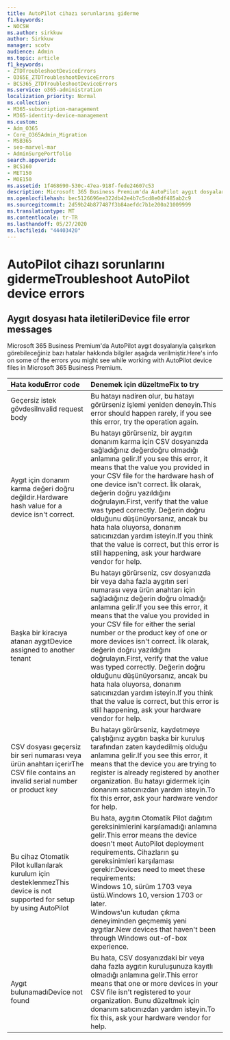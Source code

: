 ```yaml
---
title: AutoPilot cihazı sorunlarını giderme
f1.keywords:
- NOCSH
ms.author: sirkkuw
author: Sirkkuw
manager: scotv
audience: Admin
ms.topic: article
f1_keywords:
- ZTDTroubleshootDeviceErrors
- O365E_ZTDTroubleshootDeviceErrors
- BCS365_ZTDTroubleshootDeviceErrors
ms.service: o365-administration
localization_priority: Normal
ms.collection:
- M365-subscription-management
- M365-identity-device-management
ms.custom:
- Adm_O365
- Core_O365Admin_Migration
- MSB365
- seo-marvel-mar
- AdminSurgePortfolio
search.appverid:
- BCS160
- MET150
- MOE150
ms.assetid: 1f468690-530c-47ea-918f-fede24607c53
description: Microsoft 365 Business Premium'da AutoPilot aygıt dosyalarıyla çalışırken görebileceğiniz hataları nasıl giderdiğinizi öğrenin.
ms.openlocfilehash: bec5126696ee322db42e4b7c5cd8e0df485ab2c9
ms.sourcegitcommit: 2d59b24b877487f3b84aefdc7b1e200a21009999
ms.translationtype: MT
ms.contentlocale: tr-TR
ms.lasthandoff: 05/27/2020
ms.locfileid: "44403420"
---
```

# <a name="troubleshoot-autopilot-device-errors"></a><span data-ttu-id="a6749-103">AutoPilot cihazı sorunlarını giderme</span><span class="sxs-lookup"><span data-stu-id="a6749-103">Troubleshoot AutoPilot device errors</span></span>

## <a name="device-file-error-messages"></a><span data-ttu-id="a6749-104">Aygıt dosyası hata iletileri</span><span class="sxs-lookup"><span data-stu-id="a6749-104">Device file error messages</span></span>

<span data-ttu-id="a6749-105">Microsoft 365 Business Premium'da AutoPilot aygıt dosyalarıyla çalışırken görebileceğiniz bazı hatalar hakkında bilgiler aşağıda verilmiştir.</span><span class="sxs-lookup"><span data-stu-id="a6749-105">Here's info on some of the errors you might see while working with AutoPilot device files in Microsoft 365 Business Premium.</span></span> 
  
|<span data-ttu-id="a6749-106">**Hata kodu**</span><span class="sxs-lookup"><span data-stu-id="a6749-106">**Error code**</span></span>|<span data-ttu-id="a6749-107">**Denemek için düzeltme**</span><span class="sxs-lookup"><span data-stu-id="a6749-107">**Fix to try**</span></span>|
|:-----|:-----|
|<span data-ttu-id="a6749-108">Geçersiz istek gövdesi</span><span class="sxs-lookup"><span data-stu-id="a6749-108">Invalid request body</span></span>  <br/> |<span data-ttu-id="a6749-109">Bu hatayı nadiren olur, bu hatayı görürseniz işlemi yeniden deneyin.</span><span class="sxs-lookup"><span data-stu-id="a6749-109">This error should happen rarely, if you see this error, try the operation again.</span></span>  <br/> |
|<span data-ttu-id="a6749-110">Aygıt için donanım karma değeri doğru değildir.</span><span class="sxs-lookup"><span data-stu-id="a6749-110">Hardware hash value for a device isn't correct.</span></span>  <br/> |<span data-ttu-id="a6749-111">Bu hatayı görürseniz, bir aygıtın donanım karma için CSV dosyanızda sağladığınız değerdoğru olmadığı anlamına gelir.</span><span class="sxs-lookup"><span data-stu-id="a6749-111">If you see this error, it means that the value you provided in your CSV file for the hardware hash of one device isn't correct.</span></span> <span data-ttu-id="a6749-112">İlk olarak, değerin doğru yazıldığını doğrulayın.</span><span class="sxs-lookup"><span data-stu-id="a6749-112">First, verify that the value was typed correctly.</span></span> <span data-ttu-id="a6749-113">Değerin doğru olduğunu düşünüyorsanız, ancak bu hata hala oluyorsa, donanım satıcınızdan yardım isteyin.</span><span class="sxs-lookup"><span data-stu-id="a6749-113">If you think that the value is correct, but this error is still happening, ask your hardware vendor for help.</span></span>  <br/> |
|<span data-ttu-id="a6749-114">Başka bir kiracıya atanan aygıt</span><span class="sxs-lookup"><span data-stu-id="a6749-114">Device assigned to another tenant</span></span>  <br/> |<span data-ttu-id="a6749-115">Bu hatayı görürseniz, csv dosyanızda bir veya daha fazla aygıtın seri numarası veya ürün anahtarı için sağladığınız değerin doğru olmadığı anlamına gelir.</span><span class="sxs-lookup"><span data-stu-id="a6749-115">If you see this error, it means that the value you provided in your CSV file for either the serial number or the product key of one or more devices isn't correct.</span></span> <span data-ttu-id="a6749-116">İlk olarak, değerin doğru yazıldığını doğrulayın.</span><span class="sxs-lookup"><span data-stu-id="a6749-116">First, verify that the value was typed correctly.</span></span> <span data-ttu-id="a6749-117">Değerin doğru olduğunu düşünüyorsanız, ancak bu hata hala oluyorsa, donanım satıcınızdan yardım isteyin.</span><span class="sxs-lookup"><span data-stu-id="a6749-117">If you think that the value is correct, but this error is still happening, ask your hardware vendor for help.</span></span>  <br/> |
|<span data-ttu-id="a6749-118">CSV dosyası geçersiz bir seri numarası veya ürün anahtarı içerir</span><span class="sxs-lookup"><span data-stu-id="a6749-118">The CSV file contains an invalid serial number or product key</span></span>  <br/> |<span data-ttu-id="a6749-119">Bu hatayı görürseniz, kaydetmeye çalıştığınız aygıtın başka bir kuruluş tarafından zaten kaydedilmiş olduğu anlamına gelir.</span><span class="sxs-lookup"><span data-stu-id="a6749-119">If you see this error, it means that the device you are trying to register is already registered by another organization.</span></span> <span data-ttu-id="a6749-120">Bu hatayı gidermek için donanım satıcınızdan yardım isteyin.</span><span class="sxs-lookup"><span data-stu-id="a6749-120">To fix this error, ask your hardware vendor for help.</span></span>  <br/> |
|<span data-ttu-id="a6749-121">Bu cihaz Otomatik Pilot kullanılarak kurulum için desteklenmez</span><span class="sxs-lookup"><span data-stu-id="a6749-121">This device is not supported for setup by using AutoPilot</span></span>  <br/> | <span data-ttu-id="a6749-122">Bu hata, aygıtın Otomatik Pilot dağıtım gereksinimlerini karşılamadığı anlamına gelir.</span><span class="sxs-lookup"><span data-stu-id="a6749-122">This error means the device doesn't meet AutoPilot deployment requirements.</span></span> <span data-ttu-id="a6749-123">Cihazların şu gereksinimleri karşılaması gerekir:</span><span class="sxs-lookup"><span data-stu-id="a6749-123">Devices need to meet these requirements:</span></span>  <br/>  <span data-ttu-id="a6749-124">Windows 10, sürüm 1703 veya üstü.</span><span class="sxs-lookup"><span data-stu-id="a6749-124">Windows 10, version 1703 or later.</span></span>  <br/>  <span data-ttu-id="a6749-125">Windows'un kutudan çıkma deneyiminden geçmemiş yeni aygıtlar.</span><span class="sxs-lookup"><span data-stu-id="a6749-125">New devices that haven't been through Windows out-of-box experience.</span></span>  <br/> |
|<span data-ttu-id="a6749-126">Aygıt bulunamadı</span><span class="sxs-lookup"><span data-stu-id="a6749-126">Device not found</span></span>  <br/> |<span data-ttu-id="a6749-127">Bu hata, CSV dosyanızdaki bir veya daha fazla aygıtın kuruluşunuza kayıtlı olmadığı anlamına gelir.</span><span class="sxs-lookup"><span data-stu-id="a6749-127">This error means that one or more devices in your CSV file isn't registered to your organization.</span></span> <span data-ttu-id="a6749-128">Bunu düzeltmek için donanım satıcınızdan yardım isteyin.</span><span class="sxs-lookup"><span data-stu-id="a6749-128">To fix this, ask your hardware vendor for help.</span></span>  <br/> |
